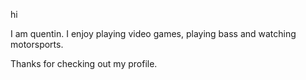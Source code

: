 hi

I am quentin.
I enjoy playing video games, playing bass and watching motorsports.

Thanks for checking out my profile.
